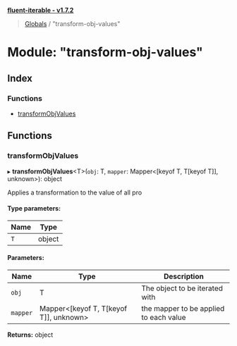 **[fluent-iterable - v1.7.2](../README.md)**

> [Globals](../README.md) / "transform-obj-values"

# Module: "transform-obj-values"

## Index

### Functions

* [transformObjValues](_transform_obj_values_.md#transformobjvalues)

## Functions

### transformObjValues

▸ **transformObjValues**\<T>(`obj`: T, `mapper`: Mapper\<[keyof T, T[keyof T]], unknown>): object

Applies a transformation to the value of all pro

#### Type parameters:

Name | Type |
------ | ------ |
`T` | object |

#### Parameters:

Name | Type | Description |
------ | ------ | ------ |
`obj` | T | The object to be iterated with |
`mapper` | Mapper\<[keyof T, T[keyof T]], unknown> | the mapper to be applied to each value  |

**Returns:** object
